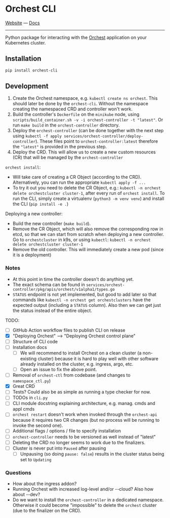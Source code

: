 # Orchest CLI

[Website](https://www.orchest.io) —
[Docs](https://docs.orchest.io/en/stable/)

---

Python package for interacting with the [Orchest](https://github.com/orchest/orchest) application
on your Kubernetes cluster.

## Installation

```sh
pip install orchest-cli
```

## Development

1. Create the Orchest namespace, e.g. `kubectl create ns orchest`. This should later be done by the
   `orchest-cli`. Without the namespace creating the namespaced CRD and controller won't work.
2. Build the controller's `Dockerfile` on the `minikube` node, using
   `scripts/build_container.sh -v -i orchest-controller -t "latest"`. Or run `make build` in the
   `orchest-controller` directory.
3. Deploy the `orchest-controller` (can be done together with the next step using
   `kubectl -f apply services/orchest-controller/deploy-controller`). These files point to
   `orchest-controller:latest` therefore the `"latest"` is provided in the previous step.
4. Deploy the CRD. This will allow us to create a new custom resources (CR) that will be managed by
   the `orchest-controller`

`orchest install`:

- Will take care of creating a CR Object (according to the CRD). Alternatively, you can run the
  appropriate `kubectl apply -f ...`
- To try it out you need to delete the CR Object, e.g.:
  `kubectl -n orchest delete orchestcluster cluster-1`, after every run of `orchest install`. To run
  the CLI, simply create a virtualenv (`python3 -m venv venv`) and install the CLI
  (`pip install -e .`)

Deploying a new controller:

- Build the new controller (`make build`).
- Remove the CR Object, which will also remove the corresponding row in etcd, so that we can start from
  scratch when deploying a new controller. Go to `orchestcluster` in k9s, or using `kubectl`:
  `kubectl -n orchest delete orchestcluster cluster-1`
- Remove the old controller. This will immediately create a new pod (since it is a deployment)

### Notes

- At this point in time the controller doesn't do anything yet.
- The exact schema can be found in `services/orchest-controller/pkg/apis/orchest/v1alpha1/types.go`
- `STATUS` endpoint is not yet implemented, but good to add later so that commands like
  `kubectl -n orchest get orchestclusters` have the expected output (including a `STATUS` column).
  Also then we can get just the status instead of the entire object.

TODO:

- [ ] GitHub Action workflow files to publish CLI on release
- [x] "Deploying Orchest" --> "Deploying Orchest control plane"
- [ ] Structure of CLI code
- [ ] Installation docs
  - [ ] We will recommend to install Orchest on a clean cluster (a non-existing cluster) because
        it is hard to play well with other software already installed on the cluster, e.g. ingress,
        argo, etc.
  - [ ] Open an issue to fix the above point.
- [ ] Removal of `orchest-ctl` from codebase (and changes to `namespace_ctl.py`)
- [x] Great CRD
- [ ] Tests? Could also be as simple as running a type checker for now.
- [ ] TODOs in `cli.py`
- [ ] CLI module docstring explaining architecture, e.g. manag. cmds and appl cmds
- [ ] `orchest restart` doesn't work when invoked through the `orchest-api` because it requires two
      CR changes (but no process will be running to invoke the second one).
- [ ] Additional flags / options / file to specify installation
- [ ] `orchest-controller` needs to be versioned as well instead of "latest"
- [ ] Deleting the CRD no longer seems to work due to the finalizers.
- [ ] Cluster is never put into `Paused` after pausing
  - [ ] Unpausing (so doing `pause: false`) results in the cluster status being set to `Updating`

### Questions

- How about the ingress addon?
- Running Orchest with increased log-level and/or --cloud? Also how about --dev?
- Do we want to install the `orchest-controller` in a dedicated namespace. Otherwise it could become
  "impossible" to delete the `orchest` cluster (due to the finalizer on the CRD).
